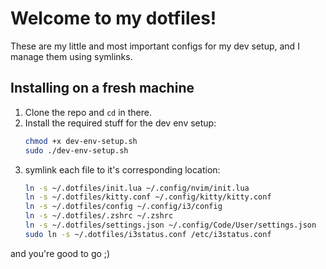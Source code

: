 # Welcome to my dotfiles!

These are my little and most important configs for my dev setup, and I manage them using symlinks.

## Installing on a fresh machine

1. Clone the repo and `cd` in there.
2. Install the required stuff for the dev env setup:
   ```bash
   chmod +x dev-env-setup.sh
   sudo ./dev-env-setup.sh
   ```
3. symlink each file to it's corresponding location:
   ```bash
   ln -s ~/.dotfiles/init.lua ~/.config/nvim/init.lua
   ln -s ~/.dotfiles/kitty.conf ~/.config/kitty/kitty.conf
   ln -s ~/.dotfiles/config ~/.config/i3/config
   ln -s ~/.dotfiles/.zshrc ~/.zshrc
   ln -s ~/.dotfiles/settings.json ~/.config/Code/User/settings.json
   sudo ln -s ~/.dotfiles/i3status.conf /etc/i3status.conf
   ```

and you're good to go ;)
